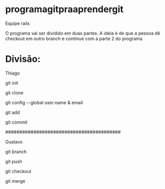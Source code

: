 # programagitpraaprendergit

Equipe rails

O programa vai ser dividido em duas partes. A ideia é de que a pessoa dê checkout em outro branch e continue com a parte 2 do programa 

# Divisão:
Thiago

git init

git clone

git config --global user.name & email

git add

git commit


#########################################

Gustavo

git branch

git push

git checkout

git merge
